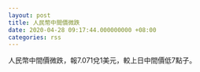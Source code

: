 ```yaml
---
layout: post
title: 人民幣中間價微跌
date: 2020-04-28 09:17:44.000000000 +08:00
categories: rss
---
```


人民幣中間價微跌，報7.071兌1美元，較上日中間價低7點子。
